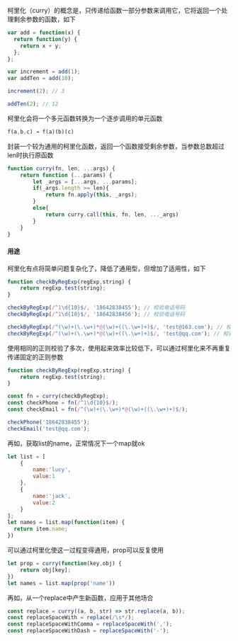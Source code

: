 柯里化（curry）的概念是，只传递给函数一部分参数来调用它，它将返回一个处理剩余参数的函数，如下

```js
var add = function(x) {
  return function(y) {
    return x + y;
  };
};

var increment = add(1);
var addTen = add(10);

increment(2); // 3

addTen(2); // 12
```

柯里化会将一个多元函数转换为一个逐步调用的单元函数

```js
f(a,b,c) → f(a)(b)(c)
```

封装一个较为通用的柯里化函数，返回一个函数接受剩余参数，当参数总数超过len时执行原函数

```js
function curry(fn, len, ...args) {
    return function (...params) {
        let _args = [...args, ...params];
        if(_args.length >= len){
            return fn.apply(this, _args);
        }
        else{
            return curry.call(this, fn, len, ..._args)
        }
    }
}
```

#### 用途

柯里化有点将简单问题复杂化了，降低了通用型，但增加了适用性，如下

```js
function checkByRegExp(regExp,string) {
    return regExp.test(string);  
}

checkByRegExp(/^1\d{10}$/, '18642838455'); // 校验电话号码
checkByRegExp(/^1\d{10}$/, '18642838456'); // 校验电话号码

checkByRegExp(/^(\w)+(\.\w+)*@(\w)+((\.\w+)+)$/, 'test@163.com'); // 校验邮箱
checkByRegExp(/^(\w)+(\.\w+)*@(\w)+((\.\w+)+)$/, 'test@qq.com'); // 校验邮箱
```

使用相同的正则校验了多次，使用起来效率比较低下，可以通过柯里化来不再重复传递固定的正则参数

```js
function checkByRegExp(regExp,string) {
    return regExp.test(string);  
}

const fn = curry(checkByRegExp);
const checkPhone = fn(/^1\d{10}$/);
const checkEmail = fn(/^(\w)+(\.\w+)*@(\w)+((\.\w+)+)$/);

checkPhone('18642838455');
checkEmail('test@qq.com');
```

再如，获取list的name，正常情况下一个map就ok

```js
let list = [
    {
        name:'lucy',
        value:1
    },
    {
        name:'jack',
        value:2
    }
];
let names = list.map(function(item) {
  return item.name;
})
```

可以通过柯里化使这一过程变得通用，prop可以反复使用

```js
let prop = curry(function(key,obj) {
    return obj[key];
})
let names = list.map(prop('name'))
```

再如，从一个replace中产生新函数，应用于其他场合

```js
const replace = curry((a, b, str) => str.replace(a, b));
const replaceSpaceWith = replace(/\s*/);
const replaceSpaceWithComma = replaceSpaceWith(',');
const replaceSpaceWithDash = replaceSpaceWith('-');
```